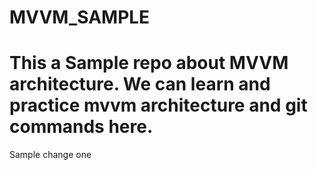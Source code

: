 # MVVM_SAMPLE 
# This a Sample repo about MVVM architecture. We can learn and practice mvvm architecture and git commands here.
Sample change one 

